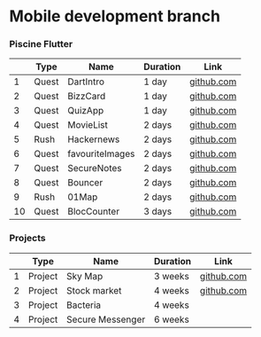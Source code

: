 # Mobile development branch

### Piscine Flutter

|     | Type  | Name            | Duration | Link                                                     |
| --- | ----- | --------------- | -------- | -------------------------------------------------------- |
| 1   | Quest | DartIntro       | 1 day    | [github.com](./subjects/flutter_piscine/intro)           |
| 2   | Quest | BizzCard        | 1 day    | [github.com](./subjects/flutter_piscine/bizzCard)        |
| 3   | Quest | QuizApp         | 1 day    | [github.com](./subjects/flutter_piscine/quizApp)         |
| 4   | Quest | MovieList       | 2 days   | [github.com](./subjects/flutter_piscine/movieList)       |
| 5   | Rush  | Hackernews      | 2 days   | [github.com](./subjects/flutter_piscine/hackernews)      |
| 6   | Quest | favouriteImages | 2 days    | [github.com](./subjects/flutter_piscine/favouriteImages) |
| 7   | Quest | SecureNotes     | 2 days   | [github.com](./subjects/flutter_piscine/secureNotes)     |
| 8   | Quest | Bouncer         | 2 days   | [github.com](./subjects/flutter_piscine/bouncer)         |
| 9   | Rush  | 01Map           | 2 days   | [github.com](./subjects/flutter_piscine/01Maps)          |
| 10  | Quest | BlocCounter     | 3 days   | [github.com](./subjects/flutter_piscine/blocCounter)     |

### Projects

|     | Type    | Name             | Duration | Link                                                 |
| --- | ------- | ---------------- | -------- | ---------------------------------------------------- |
| 1   | Project | Sky Map          | 3 weeks  | [github.com](./subjects/flutter_piscine/skyMap)      |
| 2   | Project | Stock market     | 4 weeks  | [github.com](./subjects/flutter_piscine/stockMarket) |
| 3   | Project | Bacteria         | 4 weeks  |                                                      |
| 4   | Project | Secure Messenger | 6 weeks  |                                                      |
